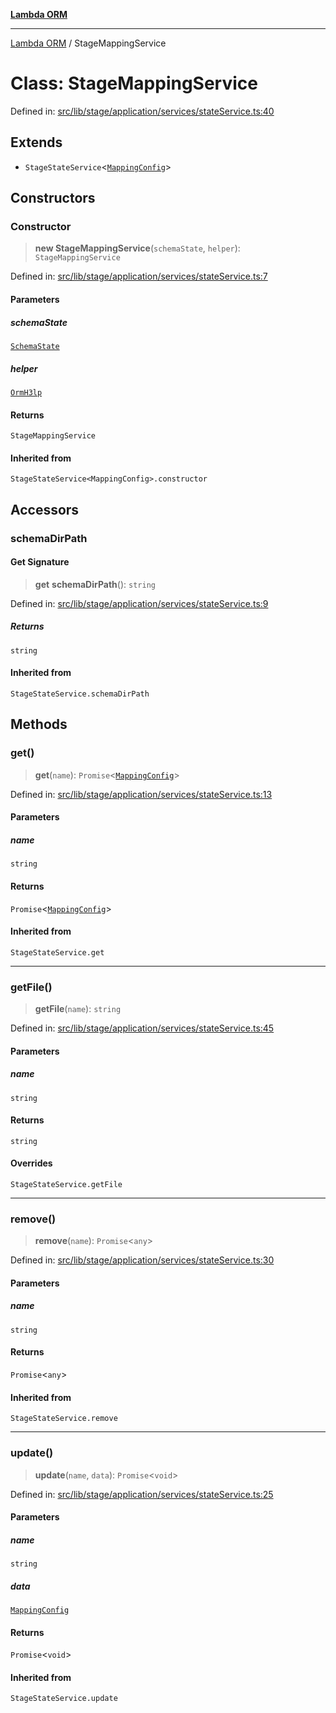 [**Lambda ORM**](../README.md)

***

[Lambda ORM](../README.md) / StageMappingService

# Class: StageMappingService

Defined in: [src/lib/stage/application/services/stateService.ts:40](https://github.com/lambda-orm/lambdaorm/blob/d7eed5bd6f40e7e5946b35121d5564379ef251ff/src/lib/stage/application/services/stateService.ts#L40)

## Extends

- `StageStateService`\<[`MappingConfig`](../interfaces/MappingConfig.md)\>

## Constructors

### Constructor

> **new StageMappingService**(`schemaState`, `helper`): `StageMappingService`

Defined in: [src/lib/stage/application/services/stateService.ts:7](https://github.com/lambda-orm/lambdaorm/blob/d7eed5bd6f40e7e5946b35121d5564379ef251ff/src/lib/stage/application/services/stateService.ts#L7)

#### Parameters

##### schemaState

[`SchemaState`](SchemaState.md)

##### helper

[`OrmH3lp`](OrmH3lp.md)

#### Returns

`StageMappingService`

#### Inherited from

`StageStateService<MappingConfig>.constructor`

## Accessors

### schemaDirPath

#### Get Signature

> **get** **schemaDirPath**(): `string`

Defined in: [src/lib/stage/application/services/stateService.ts:9](https://github.com/lambda-orm/lambdaorm/blob/d7eed5bd6f40e7e5946b35121d5564379ef251ff/src/lib/stage/application/services/stateService.ts#L9)

##### Returns

`string`

#### Inherited from

`StageStateService.schemaDirPath`

## Methods

### get()

> **get**(`name`): `Promise`\<[`MappingConfig`](../interfaces/MappingConfig.md)\>

Defined in: [src/lib/stage/application/services/stateService.ts:13](https://github.com/lambda-orm/lambdaorm/blob/d7eed5bd6f40e7e5946b35121d5564379ef251ff/src/lib/stage/application/services/stateService.ts#L13)

#### Parameters

##### name

`string`

#### Returns

`Promise`\<[`MappingConfig`](../interfaces/MappingConfig.md)\>

#### Inherited from

`StageStateService.get`

***

### getFile()

> **getFile**(`name`): `string`

Defined in: [src/lib/stage/application/services/stateService.ts:45](https://github.com/lambda-orm/lambdaorm/blob/d7eed5bd6f40e7e5946b35121d5564379ef251ff/src/lib/stage/application/services/stateService.ts#L45)

#### Parameters

##### name

`string`

#### Returns

`string`

#### Overrides

`StageStateService.getFile`

***

### remove()

> **remove**(`name`): `Promise`\<`any`\>

Defined in: [src/lib/stage/application/services/stateService.ts:30](https://github.com/lambda-orm/lambdaorm/blob/d7eed5bd6f40e7e5946b35121d5564379ef251ff/src/lib/stage/application/services/stateService.ts#L30)

#### Parameters

##### name

`string`

#### Returns

`Promise`\<`any`\>

#### Inherited from

`StageStateService.remove`

***

### update()

> **update**(`name`, `data`): `Promise`\<`void`\>

Defined in: [src/lib/stage/application/services/stateService.ts:25](https://github.com/lambda-orm/lambdaorm/blob/d7eed5bd6f40e7e5946b35121d5564379ef251ff/src/lib/stage/application/services/stateService.ts#L25)

#### Parameters

##### name

`string`

##### data

[`MappingConfig`](../interfaces/MappingConfig.md)

#### Returns

`Promise`\<`void`\>

#### Inherited from

`StageStateService.update`
